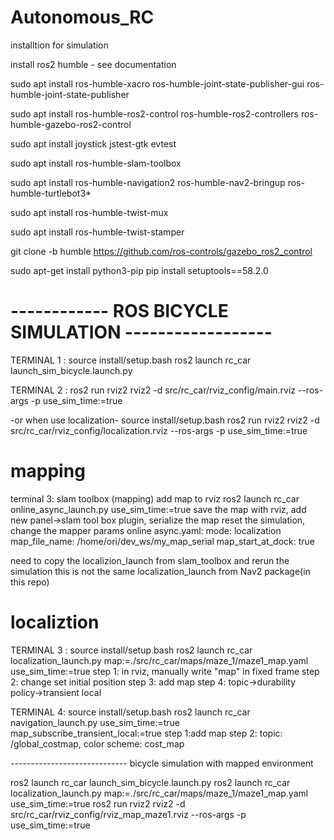 # Autonomous_RC
installtion for simulation

install ros2 humble - see documentation 

sudo apt install ros-humble-xacro ros-humble-joint-state-publisher-gui ros-humble-joint-state-publisher

sudo apt install ros-humble-ros2-control ros-humble-ros2-controllers ros-humble-gazebo-ros2-control

sudo apt install joystick jstest-gtk evtest 

sudo apt install ros-humble-slam-toolbox

sudo apt install ros-humble-navigation2 ros-humble-nav2-bringup ros-humble-turtlebot3*

sudo apt install ros-humble-twist-mux 

sudo apt install ros-humble-twist-stamper

git clone -b humble https://github.com/ros-controls/gazebo_ros2_control

sudo apt-get install python3-pip
pip install setuptools==58.2.0




# ------------ ROS BICYCLE SIMULATION ------------------

TERMINAL 1 :
source install/setup.bash
ros2 launch rc_car launch_sim_bicycle.launch.py 

TERMINAL 2 :
ros2 run rviz2 rviz2 -d src/rc_car/rviz_config/main.rviz --ros-args -p use_sim_time:=true

-or when use localization-
source install/setup.bash
ros2 run rviz2 rviz2 -d src/rc_car/rviz_config/localization.rviz --ros-args -p use_sim_time:=true


# mapping
terminal 3: slam toolbox (mapping)
add map to rviz
ros2 launch rc_car online_async_launch.py use_sim_time:=true
save the map with rviz, add new panel->slam tool box plugin, serialize the map
reset the simulation, 
change the mapper params online async.yaml:
mode: localization
map_file_name: /home/ori/dev_ws/my_map_serial
map_start_at_dock: true

need to copy the localizion_launch from slam_toolbox and rerun the simulation
this is not the same localization_launch from Nav2 package(in this repo)

# localiztion
TERMINAL 3 :
source install/setup.bash
ros2 launch rc_car localization_launch.py map:=./src/rc_car/maps/maze_1/maze1_map.yaml use_sim_time:=true
step 1: in rviz, manually write "map" in fixed frame
step 2: change set initial position
step 3: add map
step 4: topic->durability policy->transient local

TERMINAL 4:
source install/setup.bash
ros2 launch rc_car navigation_launch.py use_sim_time:=true map_subscribe_transient_local:=true
step 1:add map
step 2: topic: /global_costmap, color scheme: cost_map


----------------------------- bicycle simulation with mapped environment

ros2 launch rc_car launch_sim_bicycle.launch.py 
ros2 launch rc_car localization_launch.py map:=./src/rc_car/maps/maze_1/maze1_map.yaml use_sim_time:=true
ros2 run rviz2 rviz2 -d src/rc_car/rviz_config/rviz_map_maze1.rviz --ros-args -p use_sim_time:=true



